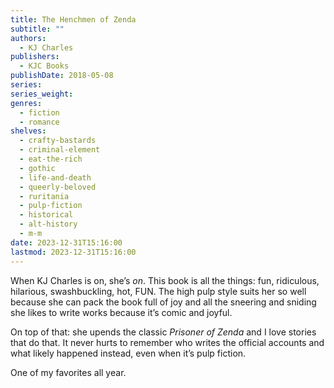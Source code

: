 ```yaml
---
title: The Henchmen of Zenda
subtitle: ""
authors:
  - KJ Charles
publishers:
  - KJC Books
publishDate: 2018-05-08
series: 
series_weight: 
genres:
  - fiction
  - romance
shelves:
  - crafty-bastards
  - criminal-element
  - eat-the-rich
  - gothic
  - life-and-death
  - queerly-beloved
  - ruritania
  - pulp-fiction
  - historical
  - alt-history
  - m-m
date: 2023-12-31T15:16:00
lastmod: 2023-12-31T15:16:00
---
```

When KJ Charles is on, she’s _on_. This book is all the things: fun, ridiculous, hilarious, swashbuckling, hot, FUN. The high pulp style suits her so well because she can pack the book full of joy and all the sneering and sniding she likes to write works because it’s comic and joyful.

On top of that: she upends the classic _Prisoner of Zenda_ and I love stories that do that. It never hurts to remember who writes the official accounts and what likely happened instead, even when it’s pulp fiction.

One of my favorites all year.